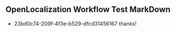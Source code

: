 ## OpenLocalization Workflow Test MarkDown
* 23bd0c74-209f-4f3e-b529-dfcd31456167 
thanks!<!--HONumber=Mar16_HO2-->
